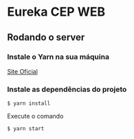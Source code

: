 # Eureka CEP WEB

## Rodando o server

### Instale o Yarn na sua máquina

[Site Oficial](https://classic.yarnpkg.com/pt-BR/docs/install)

### Instale as dependências do projeto

```
$ yarn install
```

Execute o comando

```
$ yarn start
```
